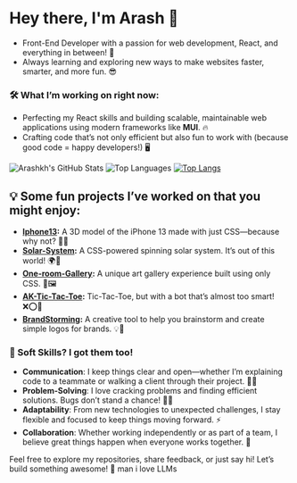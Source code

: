 # Hey there, I'm Arash 👋

- Front-End Developer with a passion for web development, React, and everything in between! 🚀
- Always learning and exploring new ways to make websites faster, smarter, and more fun. 😎

### 🛠 What I’m working on right now:
- Perfecting my React skills and building scalable, maintainable web applications using modern frameworks like **MUI**. 🔥
- Crafting code that’s not only efficient but also fun to work with (because good code = happy developers!) 🖥️

![Arashkh's GitHub Stats](https://github-profile-summary-cards.vercel.app/api/cards/profile-details?username=ArashkKH&theme=default)
![Top Languages](https://github-profile-summary-cards.vercel.app/api/cards/repos-per-language?username=ArashkKH&theme=default)
[![Top Langs](https://github-readme-stats.vercel.app/api/top-langs/?username=ArashkKH&theme=gruvbox&layout=compact)](https://github.com/ArashkKH/github-readme-stats)

## 💡 Some fun projects I’ve worked on that you might enjoy:
- **[Iphone13](https://github.com/ArashkKH/Iphone13):** A 3D model of the iPhone 13 made with just CSS—because why not? 📱✨
- **[Solar-System](https://github.com/ArashkKH/Solar-System):** A CSS-powered spinning solar system. It’s out of this world! 🌍🚀
- **[One-room-Gallery](https://github.com/ArashkKH/One-room-Gallery):** A unique art gallery experience built using only CSS. 🎨🖼️
- **[AK-Tic-Tac-Toe](https://github.com/ArashkKH/AK-Tic-Tac-Toe):** Tic-Tac-Toe, but with a bot that’s almost too smart! ❌⭕🧠
- **[BrandStorming](https://github.com/ArashkKH/BrandStorming):** A creative tool to help you brainstorm and create simple logos for brands. 💡📐

### 🏅 Soft Skills? I got them too! 
- **Communication**: I keep things clear and open—whether I’m explaining code to a teammate or walking a client through their project. 💬👥
- **Problem-Solving**: I love cracking problems and finding efficient solutions. Bugs don’t stand a chance! 🐞💡
- **Adaptability**: From new technologies to unexpected challenges, I stay flexible and focused to keep things moving forward. ⚡
- **Collaboration**: Whether working independently or as part of a team, I believe great things happen when everyone works together. 🤝

Feel free to explore my repositories, share feedback, or just say hi! Let’s build something awesome! 🚀
man i love LLMs 
